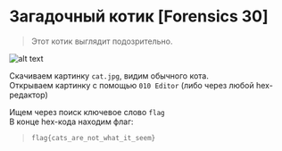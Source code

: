 Загадочный котик [Forensics 30]
============
>Этот котик выглядит подозрительно.

![alt text](https://github.com/axelmaker/vkactf2018_writeup/blob/master/forensics/cat.jpg?raw=true)

Скачиваем картинку ```cat.jpg```, видим обычного кота.  
Открываем картинку с помощью ```010 Editor``` (либо через любой hex-редактор)  

Ищем через поиск ключевое слово ```flag```  
В конце hex-кода находим флаг:  
> ```flag{cats_are_not_what_it_seem}``` 
